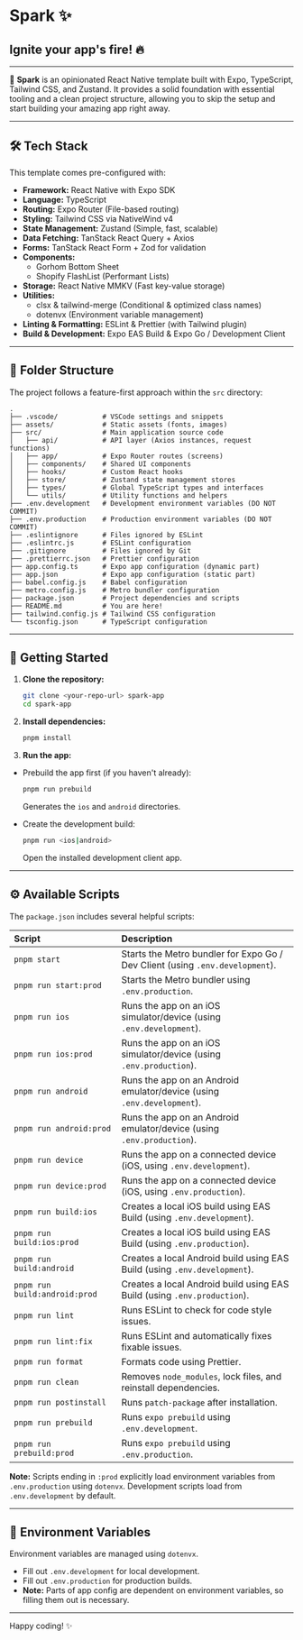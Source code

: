 # Spark ✨

## Ignite your app's fire! 🔥

---

🚀 **Spark** is an opinionated React Native template built with Expo, TypeScript, Tailwind CSS, and Zustand. It provides a solid foundation with essential tooling and a clean project structure, allowing you to skip the setup and start building your amazing app right away.

---

## 🛠️ Tech Stack

This template comes pre-configured with:

- **Framework:** React Native with Expo SDK
- **Language:** TypeScript
- **Routing:** Expo Router (File-based routing)
- **Styling:** Tailwind CSS via NativeWind v4
- **State Management:** Zustand (Simple, fast, scalable)
- **Data Fetching:** TanStack React Query + Axios
- **Forms:** TanStack React Form + Zod for validation
- **Components:**
  - Gorhom Bottom Sheet
  - Shopify FlashList (Performant Lists)
- **Storage:** React Native MMKV (Fast key-value storage)
- **Utilities:**
  - clsx & tailwind-merge (Conditional & optimized class names)
  - dotenvx (Environment variable management)
- **Linting & Formatting:** ESLint & Prettier (with Tailwind plugin)
- **Build & Development:** Expo EAS Build & Expo Go / Development Client

---

## 📁 Folder Structure

The project follows a feature-first approach within the `src` directory:

```plaintext
.
├── .vscode/           # VSCode settings and snippets
├── assets/            # Static assets (fonts, images)
├── src/               # Main application source code
│   ├── api/           # API layer (Axios instances, request functions)
│   ├── app/           # Expo Router routes (screens)
│   ├── components/    # Shared UI components
│   ├── hooks/         # Custom React hooks
│   ├── store/         # Zustand state management stores
│   ├── types/         # Global TypeScript types and interfaces
│   └── utils/         # Utility functions and helpers
├── .env.development   # Development environment variables (DO NOT COMMIT)
├── .env.production    # Production environment variables (DO NOT COMMIT)
├── .eslintignore      # Files ignored by ESLint
├── .eslintrc.js       # ESLint configuration
├── .gitignore         # Files ignored by Git
├── .prettierrc.json   # Prettier configuration
├── app.config.ts      # Expo app configuration (dynamic part)
├── app.json           # Expo app configuration (static part)
├── babel.config.js    # Babel configuration
├── metro.config.js    # Metro bundler configuration
├── package.json       # Project dependencies and scripts
├── README.md          # You are here!
├── tailwind.config.js # Tailwind CSS configuration
└── tsconfig.json      # TypeScript configuration
```

---

## 🚀 Getting Started

1.  **Clone the repository:**

    ```bash
    git clone <your-repo-url> spark-app
    cd spark-app
    ```

2.  **Install dependencies:**

    ```bash
    pnpm install
    ```

3.  **Run the app:**

- Prebuild the app first (if you haven't already):

  ```bash
  pnpm run prebuild
  ```

  Generates the `ios` and `android` directories.

- Create the development build:

  ```bash
  pnpm run <ios|android>
  ```

  Open the installed development client app.

---

## ⚙️ Available Scripts

The `package.json` includes several helpful scripts:

| Script                        | Description                                                                   |
| :---------------------------- | :---------------------------------------------------------------------------- |
| `pnpm start`                  | Starts the Metro bundler for Expo Go / Dev Client (using `.env.development`). |
| `pnpm run start:prod`         | Starts the Metro bundler using `.env.production`.                             |
| `pnpm run ios`                | Runs the app on an iOS simulator/device (using `.env.development`).           |
| `pnpm run ios:prod`           | Runs the app on an iOS simulator/device (using `.env.production`).            |
| `pnpm run android`            | Runs the app on an Android emulator/device (using `.env.development`).        |
| `pnpm run android:prod`       | Runs the app on an Android emulator/device (using `.env.production`).         |
| `pnpm run device`             | Runs the app on a connected device (iOS, using `.env.development`).           |
| `pnpm run device:prod`        | Runs the app on a connected device (iOS, using `.env.production`).            |
| `pnpm run build:ios`          | Creates a local iOS build using EAS Build (using `.env.development`).         |
| `pnpm run build:ios:prod`     | Creates a local iOS build using EAS Build (using `.env.production`).          |
| `pnpm run build:android`      | Creates a local Android build using EAS Build (using `.env.development`).     |
| `pnpm run build:android:prod` | Creates a local Android build using EAS Build (using `.env.production`).      |
| `pnpm run lint`               | Runs ESLint to check for code style issues.                                   |
| `pnpm run lint:fix`           | Runs ESLint and automatically fixes fixable issues.                           |
| `pnpm run format`             | Formats code using Prettier.                                                  |
| `pnpm run clean`              | Removes `node_modules`, lock files, and reinstall dependencies.               |
| `pnpm run postinstall`        | Runs `patch-package` after installation.                                      |
| `pnpm run prebuild`           | Runs `expo prebuild` using `.env.development`.                                |
| `pnpm run prebuild:prod`      | Runs `expo prebuild` using `.env.production`.                                 |

**Note:** Scripts ending in `:prod` explicitly load environment variables from `.env.production` using `dotenvx`. Development scripts load from `.env.development` by default.

---

## 🔑 Environment Variables

Environment variables are managed using `dotenvx`.

- Fill out `.env.development` for local development.
- Fill out `.env.production` for production builds.
- **Note:** Parts of app config are dependent on environment variables, so filling them out is necessary.

---

Happy coding! ✨
